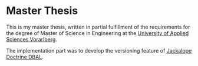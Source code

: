 # Master Thesis

This is my master thesis, written in partial fulfillment of the requirements
for the degree of Master of Science in Engineering at the
[University of Applied Sciences Vorarlberg](http://www.fhv.at).

The implementation part was to develop the versioning feature of
[Jackalope Doctrine DBAL](https://github.com/jackalope/jackalope-doctrine-dbal).
